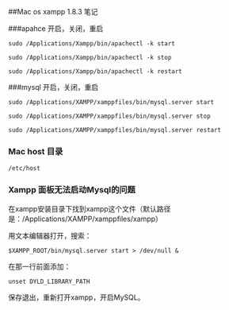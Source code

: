 ##Mac os xampp 1.8.3 笔记



###apahce 开启，关闭，重启

	sudo /Applications/Xampp/bin/apachectl -k start

	sudo /Applications/Xampp/bin/apachectl -k stop

	sudo /Applications/Xampp/bin/apachectl -k restart


###mysql 开启，关闭，重启

	sudo /Applications/XAMPP/xamppfiles/bin/mysql.server start

	sudo /Applications/XAMPP/xamppfiles/bin/mysql.server stop

	sudo /Applications/XAMPP/xamppfiles/bin/mysql.server restart

### Mac host 目录

	/etc/host

### Xampp 面板无法启动Mysql的问题


在xampp安装目录下找到xampp这个文件（默认路径是：/Applications/XAMPP/xamppfiles/xampp）

用文本编辑器打开，搜索：

	$XAMPP_ROOT/bin/mysql.server start > /dev/null &

在那一行前面添加：  

	unset DYLD_LIBRARY_PATH

保存退出，重新打开xampp，开启MySQL。








